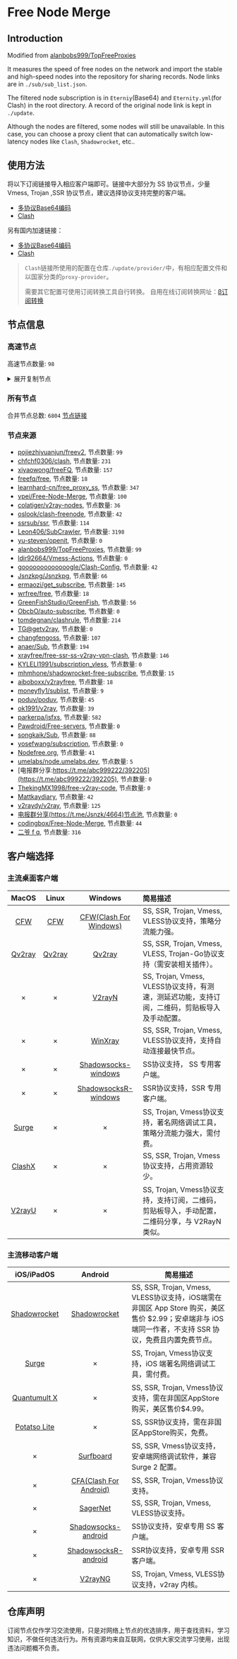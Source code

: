 # Free Node Merge

## Introduction
Modified from [alanbobs999/TopFreeProxies](https://github.com/alanbobs999/TopFreeProxies)

It measures the speed of free nodes on the network and import the stable and high-speed nodes into the repository for sharing records. Node links are in `./sub/sub_list.json`.

The filtered node subscription is in `Eterniy`(Base64) and `Eternity.yml`(for Clash) in the root directory. A record of the original node link is kept in `./update`.

Although the nodes are filtered, some nodes will still be unavailable. In this case, you can choose a proxy client that can automatically switch low-latency nodes like `Clash`, `Shadowrocket`, etc..

## 使用方法
将以下订阅链接导入相应客户端即可。链接中大部分为 SS 协议节点，少量 Vmess, Trojan ,SSR 协议节点，建议选择协议支持完整的客户端。

- [多协议Base64编码](https://raw.githubusercontent.com/arlenWKX/Free-Node-Merge/master/Eternity)
- [Clash](https://raw.githubusercontent.com/arlenWKX/Free-Node-Merge/main/Eternity.yml)

另有国内加速链接：

- [多协议Base64编码](https://cdn.jsdelivr.net/gh/arlenWKX/Free-Node-Merge@main/Eternity)
- [Clash](https://cdn.jsdelivr.net/gh/arlenWKX/Free-Node-Merge@main/Eternity.yml)

>`Clash`链接所使用的配置在仓库`./update/provider/`中，有相应配置文件和以国家分类的`proxy-provider`。
>
>需要其它配置可使用订阅转换工具自行转换。
>自用在线订阅转换网址：[β订阅转换](https://sc.vercel.app/)

## 节点信息
### 高速节点
高速节点数量: `98`
<details>
  <summary>展开复制节点</summary>

    vmess://eyJ2IjoiMiIsInBzIjoiUmVsYXlf576O5Zu9LV8zMTI5IiwiYWRkIjoiYmFpLXBpYW8td2FuZy16aGUtaXBsYzQuOTg4NDgueHl6IiwicG9ydCI6IjQ0Mjk2IiwidHlwZSI6Im5vbmUiLCJpZCI6IjNhY2JkMWU1LTg2MjMtNDVmMS1hMjc0LTUyMjc2M2E1MDFmZiIsImFpZCI6IjAiLCJuZXQiOiJ3cyIsInBhdGgiOiIvWW91VHViZS1iYWktcGlhby13YW5nLXpoZSIsImhvc3QiOiJiYWktcGlhby13YW5nLXpoZS1pcGxjNC45ODg0OC54eXoiLCJ0bHMiOiIifQ==
    vmess://eyJ2IjoiMiIsInBzIjoiX+e+juWbvV9Zb3VUdWJlOlZW56eR5oqAXzk3IiwiYWRkIjoiNDUuMzUuODQuMTYyIiwicG9ydCI6IjQ0MyIsInR5cGUiOiJub25lIiwiaWQiOiJhYmE1MGRkNC01NDg0LTNiMDUtYjE0YS00NjYxY2FmODYyZDUiLCJhaWQiOiI0IiwibmV0Ijoid3MiLCJwYXRoIjoiL3dzIiwiaG9zdCI6InVzYS1kYWxsYXMubHZ1ZnQuY29tIiwidGxzIjoidGxzIn0=
    vmess://eyJ2IjoiMiIsInBzIjoi576O5Zu9IDA3MSIsImFkZCI6ImJhaS1waWFvLXdhbmctemhlLWlwbGM0Ljk4ODQ4Lnh5eiIsInBvcnQiOiIyNDg5NCIsInR5cGUiOiJub25lIiwiaWQiOiI1ZmYwMzE3Yi1iOGU4LTQzY2EtYTAyNi1hZWUzMGM2M2ZiMDgiLCJhaWQiOiIwIiwibmV0Ijoid3MiLCJwYXRoIjoiL1lvdVR1YmUtYmFpLXBpYW8td2FuZy16aGUiLCJob3N0IjoiYmFpLXBpYW8td2FuZy16aGUtaXBsYzQuOTg4NDgueHl6IiwidGxzIjoiIn0=
    vmess://eyJ2IjoiMiIsInBzIjoi576O5Zu9IDAyIFBzeWNoeiIsImFkZCI6IjQ1LjM1Ljg0LjE2MiIsInBvcnQiOiI0NDMiLCJ0eXBlIjoibm9uZSIsImlkIjoiYWJhNTBkZDQtNTQ4NC0zYjA1LWIxNGEtNDY2MWNhZjg2MmQ1IiwiYWlkIjoiNCIsIm5ldCI6IndzIiwicGF0aCI6Ii93cyIsImhvc3QiOiJ1c2EtZGFsbGFzLmx2dWZ0LmNvbSIsInRscyI6InRscyJ9
    vmess://eyJ2IjoiMiIsInBzIjoi576O5Zu9IDA3NSIsImFkZCI6IjE2MS44LjE0OS43IiwicG9ydCI6IjM4ODIyIiwidHlwZSI6Im5vbmUiLCJpZCI6IjFkYWI1MDk0LWMyOWMtMTFlYy04M2QwLWUwZGI1NWZjY2FmOSIsImFpZCI6IjAiLCJuZXQiOiJ3cyIsInBhdGgiOiIvWlhmcThWbTcvIiwiaG9zdCI6IiIsInRscyI6IiJ9
    vmess://eyJ2IjoiMiIsInBzIjoi576O5Zu9MTAiLCJhZGQiOiIxNjEuOC4xNDkuNyIsInBvcnQiOiIzODgyMiIsInR5cGUiOiJub25lIiwiaWQiOiIxZGFiNTA5NC1jMjljLTExZWMtODNkMC1lMGRiNTVmY2NhZjkiLCJhaWQiOiIwIiwibmV0Ijoid3MiLCJwYXRoIjoiL1pYZnE4Vm03LyIsImhvc3QiOiIiLCJ0bHMiOiIifQ==
    vmess://eyJ2IjoiMiIsInBzIjoi576O5Zu9UmVsYXlfLV80MiIsImFkZCI6ImJhaS1waWFvLXdhbmctemhlLWlwbGM0Ljk4ODQ4Lnh5eiIsInBvcnQiOiI0NDMiLCJ0eXBlIjoibm9uZSIsImlkIjoiNGU1ZjdkYWEtMGRmNy00YmM1LWJkMDUtNTFmMjJiOWI4NDNkIiwiYWlkIjoiMCIsIm5ldCI6IndzIiwicGF0aCI6Ii9Zb3VUdWJlLWJhaS1waWFvLXdhbmctemhlX3Z3cyIsImhvc3QiOiJiYWktcGlhby13YW5nLXpoZS1pcGxjNC45ODg0OC54eXoiLCJ0bHMiOiJ0bHMifQ==
    trojan://e5d46365e25e31d94279c2bcf93390a2@usa-sr-105.mitoption.com:443?allowInsecure=1#%5B05-18%5D%7Coslook%7C%E7%BE%8E%E5%9B%BD%28US%29USA%2FScottsdale_12
    vmess://eyJ2IjoiMiIsInBzIjoiUmVsYXlf576O5Zu9LV8zMTE5IiwiYWRkIjoiYmFpLXBpYW8td2FuZy16aGUtaXBsYzQuOTg4NDgueHl6IiwicG9ydCI6IjQwMDE5IiwidHlwZSI6Im5vbmUiLCJpZCI6IjhmMDBlNTkxLTBhYmQtNGI5MC1jZGFkLWUyMWRkMGU3ZjAzNSIsImFpZCI6IjAiLCJuZXQiOiJ3cyIsInBhdGgiOiIvWW91VHViZS1iYWktcGlhby13YW5nLXpoZSIsImhvc3QiOiJiYWktcGlhby13YW5nLXpoZS1pcGxjNC45ODg0OC54eXoiLCJ0bHMiOiIifQ==
    trojan://ae71ffdc-3206-3b4d-3f4e-e3b63684a556@lsj03.wangxd.life:3052?allowInsecure=0#github.com%2Ffreefq%20-%20%E7%BE%8E%E5%9B%BD%E5%8A%A0%E5%88%A9%E7%A6%8F%E5%B0%BC%E4%BA%9A%E5%B7%9E%E6%B4%9B%E6%9D%89%E7%9F%B6MULTACOM%E6%95%B0%E6%8D%AE%E4%B8%AD%E5%BF%83%205
    trojan://e5d46365e25e31d94279c2bcf93390a2@usa-sr-105.mitoption.com:443?allowInsecure=0#mattkaydiary.com%7C%E7%BE%8E%E5%9B%BD%28US%29USA%2FScottsdale
    vmess://eyJ2IjoiMiIsInBzIjoi576O5Zu9IDA2OCIsImFkZCI6ImJhaS1waWFvLXdhbmctemhlLWlwbGM0Ljk4ODQ4Lnh5eiIsInBvcnQiOiI0NTE0OCIsInR5cGUiOiJub25lIiwiaWQiOiI4YjY3YmU2Mi05NjcxLTQzNTQtZmQxNS1iZjY5NThjYTlkNGIiLCJhaWQiOiIwIiwibmV0Ijoid3MiLCJwYXRoIjoiL3lvdXR1YmUtYmFpLXBpYW8td2FuZy16aGUiLCJob3N0IjoiYmFpLXBpYW8td2FuZy16aGUtaXBsYzQuOTg4NDgueHl6IiwidGxzIjoiIn0=
    vmess://eyJ2IjoiMiIsInBzIjoi576O5Zu9IDA2MyIsImFkZCI6ImJhaS1waWFvLXdhbmctemhlLWlwbGM0Ljk4ODQ4Lnh5eiIsInBvcnQiOiI0MDAxOSIsInR5cGUiOiJub25lIiwiaWQiOiI4ZjAwZTU5MS0wYWJkLTRiOTAtY2RhZC1lMjFkZDBlN2YwMzUiLCJhaWQiOiIwIiwibmV0Ijoid3MiLCJwYXRoIjoiL1lvdVR1YmUtYmFpLXBpYW8td2FuZy16aGUiLCJob3N0IjoiYmFpLXBpYW8td2FuZy16aGUtaXBsYzQuOTg4NDgueHl6IiwidGxzIjoiIn0=
    trojan://e5d46365e25e31d94279c2bcf93390a2@usa-sr-105.mitoption.com:443?allowInsecure=1#mattkaydiary.com%7C%E7%BE%8E%E5%9B%BD%28US%29USA%2FScottsdale_12
    vmess://eyJ2IjoiMiIsInBzIjoi576O5Zu9IDAzIFNoYXJrdGVjaCIsImFkZCI6IjIwOC45OC40OC4yIiwicG9ydCI6IjQ0MyIsInR5cGUiOiJub25lIiwiaWQiOiJhYmE1MGRkNC01NDg0LTNiMDUtYjE0YS00NjYxY2FmODYyZDUiLCJhaWQiOiI0IiwibmV0Ijoid3MiLCJwYXRoIjoiL3dzIiwiaG9zdCI6Imllc2VpMWVpLmNvbSIsInRscyI6InRscyJ9
    vmess://eyJ2IjoiMiIsInBzIjoi576O5Zu9IDA2OSIsImFkZCI6ImJhaS1waWFvLXdhbmctemhlLWlwbGM0Ljk4ODQ4Lnh5eiIsInBvcnQiOiI0MDAxOSIsInR5cGUiOiJub25lIiwiaWQiOiI4ZjAwZTU5MS0wYWJkLTRiOTAtY2RhZC1lMjFkZDBlN2YwMzUiLCJhaWQiOiIwIiwibmV0Ijoid3MiLCJwYXRoIjoiL1lvdVR1YmUtYmFpLXBpYW8td2FuZy16aGUiLCJob3N0IjoiYmFpLXBpYW8td2FuZy16aGUtaXBsYzQuOTg4NDgueHl6IiwidGxzIjoiIn0=
    vmess://eyJ2IjoiMiIsInBzIjoi576O5Zu9IDAxNSIsImFkZCI6InVzYS13YXNoaW5ndG9uLmx2dWZ0LmNvbSIsInBvcnQiOiI0NDMiLCJ0eXBlIjoibm9uZSIsImlkIjoiYWJhNTBkZDQtNTQ4NC0zYjA1LWIxNGEtNDY2MWNhZjg2MmQ1IiwiYWlkIjoiNCIsIm5ldCI6IndzIiwicGF0aCI6Ii93cyIsImhvc3QiOiJ1c2Etd2FzaGluZ3Rvbi5sdnVmdC5jb20iLCJ0bHMiOiJ0bHMifQ==
    vmess://eyJ2IjoiMiIsInBzIjoi576O5Zu9XzMxMzUiLCJhZGQiOiI0NS4zMi45NC4yNDkiLCJwb3J0IjoiMjk1ODkiLCJ0eXBlIjoibm9uZSIsImlkIjoiNjNkYjA0NWMtZDkyMS00NjgzLWEwNjMtZDNjYjNhMTZhMWIwIiwiYWlkIjoiMCIsIm5ldCI6IndzIiwicGF0aCI6Ii9hM2RIeE5pUy8iLCJob3N0IjoiIiwidGxzIjoiIn0=
    trojan://e5d46365e25e31d94279c2bcf93390a2@usa-sr-105.mitoption.com:443?allowInsecure=0#%E8%BF%99%E4%BA%9B%E8%8A%82%E7%82%B9%E5%8F%AA%E8%83%BD%E5%A4%87%E7%94%A8%E6%88%96%E8%80%85%E9%98%B2%E6%AD%A2%E5%A4%B1%E8%81%94%EF%BC%8C%E8%99%BD%E7%84%B6%E8%B4%A8%E9%87%8F%E5%B9%B6%E4%B8%8D%E6%98%AF%E5%BE%88%E5%A5%BD%EF%BC%8C%E4%B9%9F%E8%AF%B7%E4%BD%8E%E8%B0%83%E4%BD%BF%E7%94%A8%3A%29
    trojan://e5d46365e25e31d94279c2bcf93390a2@usa-sr-105.mitoption.com:443?allowInsecure=1#mattkaydiary.com%7C%E7%BE%8E%E5%9B%BD%28US%29USA%2FScottsdale_12
    ss://YWVzLTI1Ni1jZmI6Yndoc2tyc2tyMDM@104.243.25.95:253#%28Youtube%E6%8A%80%E6%9C%AF%E5%88%86%E4%BA%AB%E5%AE%A4%29%F0%9F%87%BA%F0%9F%87%B8%E7%BE%8E%E5%9B%BD
    vmess://eyJ2IjoiMiIsInBzIjoi576O5Zu9KG5vZGVmcmVlLm9yZyDlhY3otLnoioLngrnmr4/ml6Xmm7TmlrApXzQiLCJhZGQiOiJiYWktcGlhby13YW5nLXpoZS45ODg0OC54eXoiLCJwb3J0IjoiNDQzIiwidHlwZSI6Im5vbmUiLCJpZCI6ImY0YTZhMzk3LTAwMDctNGU0NS04MDBjLTE2ZDhhN2E1ODdlZCIsImFpZCI6IjAiLCJuZXQiOiJ3cyIsInBhdGgiOiIvWW91VHViZS1iYWktcGlhby13YW5nLXpoZV92d3MiLCJob3N0IjoiYmFpLXBpYW8td2FuZy16aGUuOTg4NDgueHl6IiwidGxzIjoidGxzIn0=
    trojan://f4a6a397-0007-4e45-800c-16d8a7a587ed@bai-piao-wang-zhe.98848.xyz:443?allowInsecure=1&sni=bai-piao-wang-zhe.98848.xyz#%E7%BE%8E%E5%9B%BD%28%E7%BB%BF%E5%A4%B4%E5%A4%96%E7%BD%91%E9%9B%86%E5%9B%A2%29%28Public%29
    trojan://f39bd244-f5fe-415c-8b98-a1e5250bf178@fhcarm2.gaox.ml:443?allowInsecure=1#%E7%BE%8E%E5%9B%BD%28%E6%AC%A2%E8%BF%8E%E8%AE%A2%E9%98%85Youtube%E7%A0%B4%E8%A7%A3%E8%B5%84%E6%BA%90%E5%90%9B%29
    vmess://eyJ2IjoiMiIsInBzIjoi576O5Zu9IDA3NyIsImFkZCI6IjE1NC4xNy4xLjE2NyIsInBvcnQiOiIyMTM1MCIsInR5cGUiOiJub25lIiwiaWQiOiI0MjFhMDQ1NC03ZTI5LTRiZjMtZmViOC04NzExOTRiZmM3MzYiLCJhaWQiOiIwIiwibmV0Ijoid3MiLCJwYXRoIjoiLyIsImhvc3QiOiIiLCJ0bHMiOiIifQ==
    vmess://eyJ2IjoiMiIsInBzIjoi576O5Zu9IDExMiIsImFkZCI6IjE5Mi45Ni4yMDQuMjUwIiwicG9ydCI6IjQ0MyIsInR5cGUiOiJub25lIiwiaWQiOiJhYmE1MGRkNC01NDg0LTNiMDUtYjE0YS00NjYxY2FmODYyZDUiLCJhaWQiOiI0IiwibmV0Ijoid3MiLCJwYXRoIjoiL3dzIiwiaG9zdCI6InVzYS13YXNoaW5ndG9uLmx2dWZ0LmNvbSIsInRscyI6InRscyJ9
    vmess://eyJ2IjoiMiIsInBzIjoi576O5Zu9KG5vZGVmcmVlLm9yZyDlhY3otLnoioLngrnmr4/ml6Xmm7TmlrApXzQiLCJhZGQiOiJiYWktcGlhby13YW5nLXpoZS45ODg0OC54eXoiLCJwb3J0IjoiNDQzIiwidHlwZSI6Im5vbmUiLCJpZCI6ImY0YTZhMzk3LTAwMDctNGU0NS04MDBjLTE2ZDhhN2E1ODdlZCIsImFpZCI6IjAiLCJuZXQiOiJ3cyIsInBhdGgiOiIvWW91VHViZS1iYWktcGlhby13YW5nLXpoZV92d3MiLCJob3N0IjoiYmFpLXBpYW8td2FuZy16aGUuOTg4NDgueHl6IiwidGxzIjoidGxzIn0=
    vmess://eyJ2IjoiMiIsInBzIjoiVVNfMTgyIiwiYWRkIjoiMTU0LjE3LjEuMTY3IiwicG9ydCI6IjIxMzUwIiwidHlwZSI6Im5vbmUiLCJpZCI6IjQyMWEwNDU0LTdlMjktNGJmMy1mZWI4LTg3MTE5NGJmYzczNiIsImFpZCI6IjAiLCJuZXQiOiJ3cyIsInBhdGgiOiIvIiwiaG9zdCI6IiIsInRscyI6IiJ9
    vmess://eyJ2IjoiMiIsInBzIjoi576O5Zu9IDAxMyIsImFkZCI6IjQ1LjM1Ljg0LjE2MiIsInBvcnQiOiI0NDMiLCJ0eXBlIjoibm9uZSIsImlkIjoiYWJhNTBkZDQtNTQ4NC0zYjA1LWIxNGEtNDY2MWNhZjg2MmQ1IiwiYWlkIjoiNCIsIm5ldCI6IndzIiwicGF0aCI6Ii93cyIsImhvc3QiOiJ1c2EtZGFsbGFzLmx2dWZ0LmNvbSIsInRscyI6InRscyJ9
    trojan://118fc04e-fb8c-4154-9092-352cf1958fcd@free.spcloud.us:21011?allowInsecure=0#US_1229%20%7C30.92Mb
    vmess://eyJ2IjoiMiIsInBzIjoi576O5Zu9UmVsYXlfLV80MCIsImFkZCI6ImJhaS1waWFvLXdhbmctemhlLjk4ODQ4Lnh5eiIsInBvcnQiOiI0NDMiLCJ0eXBlIjoibm9uZSIsImlkIjoiZjRhNmEzOTctMDAwNy00ZTQ1LTgwMGMtMTZkOGE3YTU4N2VkIiwiYWlkIjoiMCIsIm5ldCI6IndzIiwicGF0aCI6Ii9Zb3VUdWJlLWJhaS1waWFvLXdhbmctemhlX3Z3cyIsImhvc3QiOiJiYWktcGlhby13YW5nLXpoZS45ODg0OC54eXoiLCJ0bHMiOiJ0bHMifQ==
    trojan://118fc04e-fb8c-4154-9092-352cf1958fcd@free.spcloud.us:21011?allowInsecure=0#%E8%BF%99%E4%BA%9B%E8%8A%82%E7%82%B9%E5%8F%AA%E8%83%BD%E5%A4%87%E7%94%A8%E6%88%96%E8%80%85%E9%98%B2%E6%AD%A2%E5%A4%B1%E8%81%94%EF%BC%8C%E8%99%BD%E7%84%B6%E8%B4%A8%E9%87%8F%E5%B9%B6%E4%B8%8D%E6%98%AF%E5%BE%88%E5%A5%BD%EF%BC%8C%E4%B9%9F%E8%AF%B7%E4%BD%8E%E8%B0%83%E4%BD%BF%E7%94%A8%3A%29
    vmess://eyJ2IjoiMiIsInBzIjoiUmVsYXlf8J+HuvCfh7hVUy3wn4e68J+HuFVTXzI4IiwiYWRkIjoiYmFpLXBpYW8td2FuZy16aGUuOTg4NDgueHl6IiwicG9ydCI6IjQ0MyIsInR5cGUiOiJub25lIiwiaWQiOiJmNGE2YTM5Ny0wMDA3LTRlNDUtODAwYy0xNmQ4YTdhNTg3ZWQiLCJhaWQiOiIwIiwibmV0Ijoid3MiLCJwYXRoIjoiL1lvdVR1YmUtYmFpLXBpYW8td2FuZy16aGVfdndzIiwiaG9zdCI6ImJhaS1waWFvLXdhbmctemhlLjk4ODQ4Lnh5eiIsInRscyI6InRscyJ9
    trojan://f4a6a397-0007-4e45-800c-16d8a7a587ed@bai-piao-wang-zhe.98848.xyz:443?allowInsecure=0#Relay_%F0%9F%87%BA%F0%9F%87%B8US-%F0%9F%87%BA%F0%9F%87%B8US_33
    vmess://eyJ2IjoiMiIsInBzIjoiX1VTX+e+juWbvV8yMCIsImFkZCI6ImRvdWJhbi5iYWJhemh1amkuY29tIiwicG9ydCI6IjQ0MyIsInR5cGUiOiJub25lIiwiaWQiOiIyNzg0ODczOS03ZTYyLTQxMzgtOWZkMy0wOThhNjM5NjRiNmIiLCJhaWQiOiIwIiwibmV0Ijoid3MiLCJwYXRoIjoiL21vdmllcyIsImhvc3QiOiJkb3ViYW4uYmFiYXpodWppLmNvbSIsInRscyI6InRscyJ9
    vmess://eyJ2IjoiMiIsInBzIjoi576O5Zu9fFRH6aKR6YGTOkBwb2R1dmpkIiwiYWRkIjoiMTU0LjE3LjEuMTY3IiwicG9ydCI6IjIxMzUwIiwidHlwZSI6Im5vbmUiLCJpZCI6IjQyMWEwNDU0LTdlMjktNGJmMy1mZWI4LTg3MTE5NGJmYzczNiIsImFpZCI6IjAiLCJuZXQiOiJ3cyIsInBhdGgiOiIvIiwiaG9zdCI6IiIsInRscyI6IiJ9
    vmess://eyJ2IjoiMiIsInBzIjoiZG3nvo7lm70iLCJhZGQiOiIxNTQuMTcuMS4xNjciLCJwb3J0IjoiMjEzNTAiLCJ0eXBlIjoibm9uZSIsImlkIjoiNDIxYTA0NTQtN2UyOS00YmYzLWZlYjgtODcxMTk0YmZjNzM2IiwiYWlkIjoiMCIsIm5ldCI6IndzIiwicGF0aCI6Ii8iLCJob3N0IjoiIiwidGxzIjoiIn0=
    trojan://e5d46365e25e31d94279c2bcf93390a2@usa-sr-106.mitoption.com:443?allowInsecure=0#Relay_%F0%9F%87%BA%F0%9F%87%B8US-%F0%9F%87%BA%F0%9F%87%B8US_46
    trojan://118fc04e-fb8c-4154-9092-352cf1958fcd@free.spcloud.us:21011?allowInsecure=1#US_183%20%7C%205.41Mb
    vmess://eyJ2IjoiMiIsInBzIjoi576O5Zu9IDA5MyIsImFkZCI6ImJhaS1waWFvLXdhbmctemhlLWlwbGM0Ljk4ODQ4Lnh5eiIsInBvcnQiOiI0NDI5NiIsInR5cGUiOiJub25lIiwiaWQiOiIzYWNiZDFlNS04NjIzLTQ1ZjEtYTI3NC01MjI3NjNhNTAxZmYiLCJhaWQiOiIwIiwibmV0Ijoid3MiLCJwYXRoIjoiL1lvdVR1YmUtYmFpLXBpYW8td2FuZy16aGUiLCJob3N0IjoiYmFpLXBpYW8td2FuZy16aGUtaXBsYzQuOTg4NDgueHl6IiwidGxzIjoiIn0=
    vmess://eyJ2IjoiMiIsInBzIjoiUmVsYXlf576O5Zu9LV8zMTE2IiwiYWRkIjoiYmFpLXBpYW8td2FuZy16aGUtaXBsYzQuOTg4NDgueHl6IiwicG9ydCI6IjI0ODk0IiwidHlwZSI6Im5vbmUiLCJpZCI6IjVmZjAzMTdiLWI4ZTgtNDNjYS1hMDI2LWFlZTMwYzYzZmIwOCIsImFpZCI6IjAiLCJuZXQiOiJ3cyIsInBhdGgiOiIvWW91VHViZS1iYWktcGlhby13YW5nLXpoZSIsImhvc3QiOiJiYWktcGlhby13YW5nLXpoZS1pcGxjNC45ODg0OC54eXoiLCJ0bHMiOiIifQ==
    trojan://e5d46365e25e31d94279c2bcf93390a2@usa-sr-105.mitoption.com:443?allowInsecure=1#%5B05-18%5D%7Coslook%7C%E7%BE%8E%E5%9B%BD%28US%29USA%2FScottsdale_12
    trojan://118fc04e-fb8c-4154-9092-352cf1958fcd@free.spcloud.us:21011?allowInsecure=0#%E8%BF%99%E4%BA%9B%E8%8A%82%E7%82%B9%E5%8F%AA%E8%83%BD%E5%A4%87%E7%94%A8%E6%88%96%E8%80%85%E9%98%B2%E6%AD%A2%E5%A4%B1%E8%81%94%EF%BC%8C%E8%99%BD%E7%84%B6%E8%B4%A8%E9%87%8F%E5%B9%B6%E4%B8%8D%E6%98%AF%E5%BE%88%E5%A5%BD%EF%BC%8C%E4%B9%9F%E8%AF%B7%E4%BD%8E%E8%B0%83%E4%BD%BF%E7%94%A8%3A%29
    ss://YWVzLTI1Ni1jZmI6VlA4WlB4UXBKdFpSQ2pmWg@62.216.91.229:9080#RO_https%3A%2F%2F1808.ga%20%20%20Node_254
    vmess://eyJ2IjoiMiIsInBzIjoi576O5Zu9IDA2IFNlcnZlck1hbmlhIiwiYWRkIjoidXNhLWJ1ZmZhbG8ubHZ1ZnQuY29tIiwicG9ydCI6IjQ0MyIsInR5cGUiOiJub25lIiwiaWQiOiJhYmE1MGRkNC01NDg0LTNiMDUtYjE0YS00NjYxY2FmODYyZDUiLCJhaWQiOiI0IiwibmV0Ijoid3MiLCJwYXRoIjoiL3dzIiwiaG9zdCI6InVzYS1idWZmYWxvLmx2dWZ0LmNvbSIsInRscyI6InRscyJ9
    vmess://eyJ2IjoiMiIsInBzIjoi576O5Zu9IDAyMyIsImFkZCI6IjE1NC4xNy4xLjE2NyIsInBvcnQiOiIyMTM1MCIsInR5cGUiOiJub25lIiwiaWQiOiI0MjFhMDQ1NC03ZTI5LTRiZjMtZmViOC04NzExOTRiZmM3MzYiLCJhaWQiOiIwIiwibmV0Ijoid3MiLCJwYXRoIjoiLyIsImhvc3QiOiIiLCJ0bHMiOiIifQ==
    vmess://eyJ2IjoiMiIsInBzIjoiVVNfMTgyIHwxNS4yN01iIiwiYWRkIjoiMTU0LjE3LjEuMTY3IiwicG9ydCI6IjIxMzUwIiwidHlwZSI6Im5vbmUiLCJpZCI6IjQyMWEwNDU0LTdlMjktNGJmMy1mZWI4LTg3MTE5NGJmYzczNiIsImFpZCI6IjAiLCJuZXQiOiJ3cyIsInBhdGgiOiIvIiwiaG9zdCI6IiIsInRscyI6IiJ9
    vmess://eyJ2IjoiMiIsInBzIjoi576O5Zu9IDA1IFNlcnZlck1hbmlhIiwiYWRkIjoiMTkyLjE4Ni4xMjkuNjYiLCJwb3J0IjoiNDQzIiwidHlwZSI6Im5vbmUiLCJpZCI6ImFiYTUwZGQ0LTU0ODQtM2IwNS1iMTRhLTQ2NjFjYWY4NjJkNSIsImFpZCI6IjQiLCJuZXQiOiJ3cyIsInBhdGgiOiIvd3MiLCJob3N0IjoidXNhLWJ1ZmZhbG8ubHZ1ZnQuY29tIiwidGxzIjoidGxzIn0=
    vmess://eyJ2IjoiMiIsInBzIjoi576O5Zu9KG5vZGVmcmVlLm9yZyDlhY3otLnoioLngrnmr4/ml6Xmm7TmlrApXzQiLCJhZGQiOiJiYWktcGlhby13YW5nLXpoZS45ODg0OC54eXoiLCJwb3J0IjoiNDQzIiwidHlwZSI6Im5vbmUiLCJpZCI6ImY0YTZhMzk3LTAwMDctNGU0NS04MDBjLTE2ZDhhN2E1ODdlZCIsImFpZCI6IjAiLCJuZXQiOiJ3cyIsInBhdGgiOiIvWW91VHViZS1iYWktcGlhby13YW5nLXpoZV92d3MiLCJob3N0IjoiYmFpLXBpYW8td2FuZy16aGUuOTg4NDgueHl6IiwidGxzIjoidGxzIn0=
    trojan://e5d46365e25e31d94279c2bcf93390a2@usa-sr-105.mitoption.com:443?allowInsecure=1#mattkaydiary.com%7C%E7%BE%8E%E5%9B%BD%28US%29USA%2FScottsdale_12
    vmess://eyJ2IjoiMiIsInBzIjoiZ2l0aHViLmNvbS92MnJheWZyZWUgLSDkv4TnvZfmlq8gIDExIiwiYWRkIjoiMTYxLjguMTQ5LjciLCJwb3J0IjoiMzg4MjIiLCJ0eXBlIjoibm9uZSIsImlkIjoiMWRhYjUwOTQtYzI5Yy0xMWVjLTgzZDAtZTBkYjU1ZmNjYWY5IiwiYWlkIjoiMCIsIm5ldCI6IndzIiwicGF0aCI6Ii9aWGZxOFZtNy8iLCJob3N0IjoiIiwidGxzIjoiIn0=
    vmess://eyJ2IjoiMiIsInBzIjoiVVMt6auY6YCf6IqC54K55o6o6I2Q77yadjEubWsvdmlwIiwiYWRkIjoiYmFpLXBpYW8td2FuZy16aGUuOTg4NDgueHl6IiwicG9ydCI6IjQ0MyIsInR5cGUiOiJub25lIiwiaWQiOiJmNGE2YTM5Ny0wMDA3LTRlNDUtODAwYy0xNmQ4YTdhNTg3ZWQiLCJhaWQiOiIwIiwibmV0Ijoid3MiLCJwYXRoIjoiL1lvdVR1YmUtYmFpLXBpYW8td2FuZy16aGVfdndzIiwiaG9zdCI6ImJhaS1waWFvLXdhbmctemhlLjk4ODQ4Lnh5eiIsInRscyI6InRscyJ9
    vmess://eyJ2IjoiMiIsInBzIjoiVVMt6auY6YCf6IqC54K55o6o6I2Q77yadjEubWsvdmlwIiwiYWRkIjoiYmFpLXBpYW8td2FuZy16aGUuOTg4NDgueHl6IiwicG9ydCI6IjQ0MyIsInR5cGUiOiJub25lIiwiaWQiOiJmNGE2YTM5Ny0wMDA3LTRlNDUtODAwYy0xNmQ4YTdhNTg3ZWQiLCJhaWQiOiIwIiwibmV0Ijoid3MiLCJwYXRoIjoiL1lvdVR1YmUtYmFpLXBpYW8td2FuZy16aGVfdndzIiwiaG9zdCI6ImJhaS1waWFvLXdhbmctemhlLjk4ODQ4Lnh5eiIsInRscyI6InRscyJ9
    vmess://eyJ2IjoiMiIsInBzIjoi576O5Zu9IDExMiIsImFkZCI6IjE5Mi45Ni4yMDQuMjUwIiwicG9ydCI6IjQ0MyIsInR5cGUiOiJub25lIiwiaWQiOiJhYmE1MGRkNC01NDg0LTNiMDUtYjE0YS00NjYxY2FmODYyZDUiLCJhaWQiOiI0IiwibmV0Ijoid3MiLCJwYXRoIjoiL3dzIiwiaG9zdCI6InVzYS13YXNoaW5ndG9uLmx2dWZ0LmNvbSIsInRscyI6InRscyJ9
    vmess://eyJ2IjoiMiIsInBzIjoiWzA1LTE4XXxvc2xvb2t8576O5Zu9KFVTKVVTQS9Mb3NBbmdlbGVzXzYiLCJhZGQiOiJ1czEubG9sdnBzLnh5eiIsInBvcnQiOiI2MDA2MCIsInR5cGUiOiJub25lIiwiaWQiOiI5NTg4NmM3Ni05MjA3LTQ4YmQtOWU2NC1kMTQyMmU3NWFkODkiLCJhaWQiOiIwIiwibmV0Ijoid3MiLCJwYXRoIjoiL0FZOTIwVU1SIiwiaG9zdCI6InVzMS5sb2x2cHMueHl6IiwidGxzIjoidGxzIn0=
    vmess://eyJ2IjoiMiIsInBzIjoibWF0dGtheWRpYXJ5LmNvbXznvo7lm70oVVMpVVNBL0xvc0FuZ2VsZXNfNiIsImFkZCI6InVzMS5sb2x2cHMueHl6IiwicG9ydCI6IjYwMDYwIiwidHlwZSI6Im5vbmUiLCJpZCI6Ijk1ODg2Yzc2LTkyMDctNDhiZC05ZTY0LWQxNDIyZTc1YWQ4OSIsImFpZCI6IjAiLCJuZXQiOiJ3cyIsInBhdGgiOiIvQVk5MjBVTVIiLCJob3N0IjoidXMxLmxvbHZwcy54eXoiLCJ0bHMiOiJ0bHMifQ==
    vmess://eyJ2IjoiMiIsInBzIjoi576O5Zu9IiwiYWRkIjoidXNhLWRhbGxhcy5sdnVmdC5jb20iLCJwb3J0IjoiNDQzIiwidHlwZSI6Im5vbmUiLCJpZCI6ImFiYTUwZGQ0LTU0ODQtM2IwNS1iMTRhLTQ2NjFjYWY4NjJkNSIsImFpZCI6IjQiLCJuZXQiOiJ3cyIsInBhdGgiOiIvd3MiLCJob3N0IjoidXNhLWRhbGxhcy5sdnVmdC5jb20iLCJ0bHMiOiJ0bHMifQ==
    trojan://e5d46365e25e31d94279c2bcf93390a2@usa-sr-105.mitoption.com:443?allowInsecure=0#%E8%BF%99%E4%BA%9B%E8%8A%82%E7%82%B9%E5%8F%AA%E8%83%BD%E5%A4%87%E7%94%A8%E6%88%96%E8%80%85%E9%98%B2%E6%AD%A2%E5%A4%B1%E8%81%94%EF%BC%8C%E8%99%BD%E7%84%B6%E8%B4%A8%E9%87%8F%E5%B9%B6%E4%B8%8D%E6%98%AF%E5%BE%88%E5%A5%BD%EF%BC%8C%E4%B9%9F%E8%AF%B7%E4%BD%8E%E8%B0%83%E4%BD%BF%E7%94%A8%3A%29
    vmess://eyJ2IjoiMiIsInBzIjoiUmVsYXlf576O5Zu9LV8zMTE3IiwiYWRkIjoiYmFpLXBpYW8td2FuZy16aGUtaXBsYzQuOTg4NDgueHl6IiwicG9ydCI6IjQ1MTQ4IiwidHlwZSI6Im5vbmUiLCJpZCI6IjhiNjdiZTYyLTk2NzEtNDM1NC1mZDE1LWJmNjk1OGNhOWQ0YiIsImFpZCI6IjAiLCJuZXQiOiJ3cyIsInBhdGgiOiIveW91dHViZS1iYWktcGlhby13YW5nLXpoZSIsImhvc3QiOiJiYWktcGlhby13YW5nLXpoZS1pcGxjNC45ODg0OC54eXoiLCJ0bHMiOiIifQ==
    trojan://e5d46365e25e31d94279c2bcf93390a2@usa-sr-105.mitoption.com:443?allowInsecure=0#%E8%BF%99%E4%BA%9B%E8%8A%82%E7%82%B9%E5%8F%AA%E8%83%BD%E5%A4%87%E7%94%A8%E6%88%96%E8%80%85%E9%98%B2%E6%AD%A2%E5%A4%B1%E8%81%94%EF%BC%8C%E8%99%BD%E7%84%B6%E8%B4%A8%E9%87%8F%E5%B9%B6%E4%B8%8D%E6%98%AF%E5%BE%88%E5%A5%BD%EF%BC%8C%E4%B9%9F%E8%AF%B7%E4%BD%8E%E8%B0%83%E4%BD%BF%E7%94%A8%3A%29
    trojan://e23f408a-012e-4030-8b31-02022031cb50@fhcamd1.gaox.ml:443?allowInsecure=0#Relay_%F0%9F%87%BA%F0%9F%87%B8US-%F0%9F%87%BA%F0%9F%87%B8US_34
    vmess://eyJ2IjoiMiIsInBzIjoi6L+Z5Lqb6IqC54K55Y+q6IO95aSH55So5oiW6ICF6Ziy5q2i5aSx6IGU77yM6Jm954S26LSo6YeP5bm25LiN5piv5b6I5aW977yM5Lmf6K+35L2O6LCD5L2/55SoOikiLCJhZGQiOiJ1czEubG9sdnBzLnh5eiIsInBvcnQiOiI2MDA2MCIsInR5cGUiOiJub25lIiwiaWQiOiI5NTg4NmM3Ni05MjA3LTQ4YmQtOWU2NC1kMTQyMmU3NWFkODkiLCJhaWQiOiIwIiwibmV0Ijoid3MiLCJwYXRoIjoiL0FZOTIwVU1SIiwiaG9zdCI6InVzMS5sb2x2cHMueHl6IiwidGxzIjoidGxzIn0=
    vmess://eyJ2IjoiMiIsInBzIjoibWF0dGtheWRpYXJ5LmNvbXznvo7lm70oVVMpVVNBL0xvcyBBbmdlbGVzIiwiYWRkIjoidXMxLmxvbHZwcy54eXoiLCJwb3J0IjoiNjAwNjAiLCJ0eXBlIjoibm9uZSIsImlkIjoiOTU4ODZjNzYtOTIwNy00OGJkLTllNjQtZDE0MjJlNzVhZDg5IiwiYWlkIjoiMCIsIm5ldCI6IndzIiwicGF0aCI6Ii9BWTkyMFVNUiIsImhvc3QiOiJ1czEubG9sdnBzLnh5eiIsInRscyI6InRscyJ9
    trojan://118fc04e-fb8c-4154-9092-352cf1958fcd@free.spcloud.us:21011?allowInsecure=0#github.com%2Fv2rayfree%20-%20%E7%BE%8E%E5%9B%BD%20%2017
    vmess://eyJ2IjoiMiIsInBzIjoiZ2l0aHViLmNvbS9mcmVlZnEgLSDnvo7lm71DbG91ZEZsYXJl6IqC54K5IDE3IiwiYWRkIjoiYXBwLnNzZnJlZS5ydSIsInBvcnQiOiI0NDMiLCJ0eXBlIjoibm9uZSIsImlkIjoiZmU2MDlkOGEtZDY1ZS0xMWVjLWFmNGUtMDAwMDE3MDIyMDA4IiwiYWlkIjoiNjQiLCJuZXQiOiJ3cyIsInBhdGgiOiIvZ2V0d2VhdGhlciIsImhvc3QiOiJhcHAuc3NmcmVlLnJ1IiwidGxzIjoidGxzIn0=
    vmess://eyJ2IjoiMiIsInBzIjoiZGVmYXVsdF9uYW1lXzEiLCJhZGQiOiJ1czEubG9sdnBzLnh5eiIsInBvcnQiOiI2MDA2MCIsInR5cGUiOiJub25lIiwiaWQiOiI5NTg4NmM3Ni05MjA3LTQ4YmQtOWU2NC1kMTQyMmU3NWFkODkiLCJhaWQiOiIwIiwibmV0Ijoid3MiLCJwYXRoIjoiL0FZOTIwVU1SIiwiaG9zdCI6InVzMS5sb2x2cHMueHl6IiwidGxzIjoidGxzIn0=
    ss://Y2hhY2hhMjAtaWV0Zi1wb2x5MTMwNTpDZm9SMXlSSnByb3A@104.224.141.225:700#%E7%BE%8E%E5%9B%BD%20059
    ss://Y2hhY2hhMjAtaWV0Zi1wb2x5MTMwNTpDZm9SMXlSSnByb3A@104.224.141.225:700#%E7%BE%8E%E5%9B%BD%20045
    vmess://eyJ2IjoiMiIsInBzIjoibWF0dGtheWRpYXJ5LmNvbXznvo7lm70oVVMpVVNBL1Nhbkpvc2VfMTMiLCJhZGQiOiIxNTUuMjQ4LjIwMi4yMDMiLCJwb3J0IjoiMTQ1NjQiLCJ0eXBlIjoibm9uZSIsImlkIjoiNGEwZGEzNzktYTdjYy00Mzg5LTg4ZDctNDU1MTRiODk2ODgzIiwiYWlkIjoiMCIsIm5ldCI6InRjcCIsInBhdGgiOiIvIiwiaG9zdCI6IiIsInRscyI6IiJ9
    trojan://e5d46365e25e31d94279c2bcf93390a2@usa-sr-105.mitoption.com:443?allowInsecure=1#mattkaydiary.com%7C%E7%BE%8E%E5%9B%BD%28US%29USA%2FScottsdale_12
    trojan://118fc04e-fb8c-4154-9092-352cf1958fcd@free.spcloud.us:21011?allowInsecure=0#US_1229%20%7C30.92Mb
    vmess://eyJ2IjoiMiIsInBzIjoiZG3nvo7lm70iLCJhZGQiOiIxNTQuMTcuMS4xNjciLCJwb3J0IjoiMjEzNTAiLCJ0eXBlIjoibm9uZSIsImlkIjoiNDIxYTA0NTQtN2UyOS00YmYzLWZlYjgtODcxMTk0YmZjNzM2IiwiYWlkIjoiMCIsIm5ldCI6IndzIiwicGF0aCI6Ii8iLCJob3N0IjoiIiwidGxzIjoiIn0=
    vmess://eyJ2IjoiMiIsInBzIjoi576O5Zu9IDAxNSIsImFkZCI6InVzYS13YXNoaW5ndG9uLmx2dWZ0LmNvbSIsInBvcnQiOiI0NDMiLCJ0eXBlIjoibm9uZSIsImlkIjoiYWJhNTBkZDQtNTQ4NC0zYjA1LWIxNGEtNDY2MWNhZjg2MmQ1IiwiYWlkIjoiNCIsIm5ldCI6IndzIiwicGF0aCI6Ii93cyIsImhvc3QiOiJ1c2Etd2FzaGluZ3Rvbi5sdnVmdC5jb20iLCJ0bHMiOiJ0bHMifQ==
    vmess://eyJ2IjoiMiIsInBzIjoi576O5Zu9IDAxMiIsImFkZCI6InVzYS1kYWxsYXMubHZ1ZnQuY29tIiwicG9ydCI6IjQ0MyIsInR5cGUiOiJub25lIiwiaWQiOiJhYmE1MGRkNC01NDg0LTNiMDUtYjE0YS00NjYxY2FmODYyZDUiLCJhaWQiOiI0IiwibmV0Ijoid3MiLCJwYXRoIjoiL3dzIiwiaG9zdCI6InVzYS1kYWxsYXMubHZ1ZnQuY29tIiwidGxzIjoidGxzIn0=
    trojan://118fc04e-fb8c-4154-9092-352cf1958fcd@free.spcloud.us:21011?allowInsecure=0#%E8%BF%99%E4%BA%9B%E8%8A%82%E7%82%B9%E5%8F%AA%E8%83%BD%E5%A4%87%E7%94%A8%E6%88%96%E8%80%85%E9%98%B2%E6%AD%A2%E5%A4%B1%E8%81%94%EF%BC%8C%E8%99%BD%E7%84%B6%E8%B4%A8%E9%87%8F%E5%B9%B6%E4%B8%8D%E6%98%AF%E5%BE%88%E5%A5%BD%EF%BC%8C%E4%B9%9F%E8%AF%B7%E4%BD%8E%E8%B0%83%E4%BD%BF%E7%94%A8%3A%29
    trojan://118fc04e-fb8c-4154-9092-352cf1958fcd@free.spcloud.us:21011?allowInsecure=0#US_1229%20%7C30.92Mb
    vmess://eyJ2IjoiMiIsInBzIjoi576O5Zu9IDA4MyIsImFkZCI6ImJhaS1waWFvLXdhbmctemhlLWlwbGM0Ljk4ODQ4Lnh5eiIsInBvcnQiOiI0MDAxOSIsInR5cGUiOiJub25lIiwiaWQiOiI4ZjAwZTU5MS0wYWJkLTRiOTAtY2RhZC1lMjFkZDBlN2YwMzUiLCJhaWQiOiIwIiwibmV0Ijoid3MiLCJwYXRoIjoiL1lvdVR1YmUtYmFpLXBpYW8td2FuZy16aGUiLCJob3N0IjoiYmFpLXBpYW8td2FuZy16aGUtaXBsYzQuOTg4NDgueHl6IiwidGxzIjoiIn0=
    vmess://eyJ2IjoiMiIsInBzIjoi576O5Zu9IDA0NCIsImFkZCI6IjE1NC4xNy4xLjE2NyIsInBvcnQiOiIyMTM1MCIsInR5cGUiOiJub25lIiwiaWQiOiI0MjFhMDQ1NC03ZTI5LTRiZjMtZmViOC04NzExOTRiZmM3MzYiLCJhaWQiOiIwIiwibmV0Ijoid3MiLCJwYXRoIjoiLyIsImhvc3QiOiIiLCJ0bHMiOiIifQ==
    trojan://118fc04e-fb8c-4154-9092-352cf1958fcd@free.spcloud.us:21011?allowInsecure=1#%E7%BE%8E%E5%9B%BD%20024
    vmess://eyJ2IjoiMiIsInBzIjoiZ2l0aHViLmNvbS9mcmVlZnEgLSDnvo7lm71DbG91ZEZsYXJl6IqC54K5IDE3IiwiYWRkIjoiYXBwLnNzZnJlZS5ydSIsInBvcnQiOiI0NDMiLCJ0eXBlIjoibm9uZSIsImlkIjoiZmU2MDlkOGEtZDY1ZS0xMWVjLWFmNGUtMDAwMDE3MDIyMDA4IiwiYWlkIjoiNjQiLCJuZXQiOiJ3cyIsInBhdGgiOiIvZ2V0d2VhdGhlciIsImhvc3QiOiJhcHAuc3NmcmVlLnJ1IiwidGxzIjoidGxzIn0=
    ss://Y2hhY2hhMjAtaWV0Zi1wb2x5MTMwNTpDZm9SMXlSSnByb3A@104.224.141.225:700#%E7%BE%8E%E5%9B%BD%20059
    vmess://eyJ2IjoiMiIsInBzIjoi54ix5bCU5YWwIiwiYWRkIjoibGx1dWNjMy5oZXJva3VhcHAuY29tIiwicG9ydCI6IjQ0MyIsInR5cGUiOiJub25lIiwiaWQiOiI3ZmYzZDljOS0yMTUzLTRkM2MtOTM5ZC02OTc4NTBjOTViMjEiLCJhaWQiOiIwIiwibmV0Ijoid3MiLCJwYXRoIjoiL2Y0OTViYTFmIiwiaG9zdCI6ImxsdXVjYzMuaGVyb2t1YXBwLmNvbSIsInRscyI6InRscyJ9
    vmess://eyJ2IjoiMiIsInBzIjoi576O5Zu9IDA2OCIsImFkZCI6ImJhaS1waWFvLXdhbmctemhlLWlwbGM0Ljk4ODQ4Lnh5eiIsInBvcnQiOiI0NTE0OCIsInR5cGUiOiJub25lIiwiaWQiOiI4YjY3YmU2Mi05NjcxLTQzNTQtZmQxNS1iZjY5NThjYTlkNGIiLCJhaWQiOiIwIiwibmV0Ijoid3MiLCJwYXRoIjoiL3lvdXR1YmUtYmFpLXBpYW8td2FuZy16aGUiLCJob3N0IjoiYmFpLXBpYW8td2FuZy16aGUtaXBsYzQuOTg4NDgueHl6IiwidGxzIjoiIn0=
    vmess://eyJ2IjoiMiIsInBzIjoiUmVsYXlf576O5Zu9LV8zMTE5IiwiYWRkIjoiYmFpLXBpYW8td2FuZy16aGUtaXBsYzQuOTg4NDgueHl6IiwicG9ydCI6IjQwMDE5IiwidHlwZSI6Im5vbmUiLCJpZCI6IjhmMDBlNTkxLTBhYmQtNGI5MC1jZGFkLWUyMWRkMGU3ZjAzNSIsImFpZCI6IjAiLCJuZXQiOiJ3cyIsInBhdGgiOiIvWW91VHViZS1iYWktcGlhby13YW5nLXpoZSIsImhvc3QiOiJiYWktcGlhby13YW5nLXpoZS1pcGxjNC45ODg0OC54eXoiLCJ0bHMiOiIifQ==
    vmess://eyJ2IjoiMiIsInBzIjoi576O5Zu9IDA5MyIsImFkZCI6ImJhaS1waWFvLXdhbmctemhlLWlwbGM0Ljk4ODQ4Lnh5eiIsInBvcnQiOiI0NDI5NiIsInR5cGUiOiJub25lIiwiaWQiOiIzYWNiZDFlNS04NjIzLTQ1ZjEtYTI3NC01MjI3NjNhNTAxZmYiLCJhaWQiOiIwIiwibmV0Ijoid3MiLCJwYXRoIjoiL1lvdVR1YmUtYmFpLXBpYW8td2FuZy16aGUiLCJob3N0IjoiYmFpLXBpYW8td2FuZy16aGUtaXBsYzQuOTg4NDgueHl6IiwidGxzIjoiIn0=
    trojan://58d32c66-43b1-4561-9951-d87c9123774e@jgwld4.gaox.ml:443?allowInsecure=1&sni=jgwld4.gaox.ml#%E6%AC%A7%E6%B4%B2%28%E6%AC%A2%E8%BF%8E%E8%AE%A2%E9%98%85Youtube%E7%A0%B4%E8%A7%A3%E8%B5%84%E6%BA%90%E5%90%9B%29
    trojan://58d32c66-43b1-4561-9951-d87c9123774e@jgwld4.gaox.ml:443?allowInsecure=0#github.com%2Ffreefq%20-%20%E8%8B%B1%E5%9B%BD%E4%BC%A6%E6%95%A6Oracle%E4%BA%91%E8%AE%A1%E7%AE%97%E6%95%B0%E6%8D%AE%E4%B8%AD%E5%BF%83%206
    trojan://71b55a84-3fac-4458-abff-eaad79219c91@jgwld3.gaox.ml:443?allowInsecure=1#mattkaydiary.com%7C%E8%8B%B1%E5%9B%BD%28GB%29United%2BKiongdom%2FSlough_27
    ss://Y2hhY2hhMjAtaWV0Zi1wb2x5MTMwNTpZYk9FNk8xdXdiVXY@37.218.247.88:443#%3A%E8%8D%B7%E5%85%B0-ss-37.218.247.88%3A443-%E5%8F%AF%E7%94%A8-%E7%9B%B4%E8%BF%9E-%E4%BB%85%E6%94%AF%E6%8C%81%E8%8D%B7%E5%85%B0%E5%9C%B0%E5%8C%BANF%E8%87%AA%E5%88%B6%E5%89%A7
    vmess://eyJ2IjoiMiIsInBzIjoi576O5Zu9IiwiYWRkIjoidXNhLXdhc2hpbmd0b24ubHZ1ZnQuY29tIiwicG9ydCI6IjQ0MyIsInR5cGUiOiJub25lIiwiaWQiOiJhYmE1MGRkNC01NDg0LTNiMDUtYjE0YS00NjYxY2FmODYyZDUiLCJhaWQiOiI0IiwibmV0Ijoid3MiLCJwYXRoIjoiL3dzIiwiaG9zdCI6InVzYS13YXNoaW5ndG9uLmx2dWZ0LmNvbSIsInRscyI6InRscyJ9
    vmess://eyJ2IjoiMiIsInBzIjoi576O5Zu9IDAxNCIsImFkZCI6IjIwLjEyMy4xODcuMjEyIiwicG9ydCI6IjI3OTMxIiwidHlwZSI6Im5vbmUiLCJpZCI6IjI1NmVhZTQxLTBiOGYtNGZhYS1iY2U4LTYzNjYwMTFkYzE5ZiIsImFpZCI6IjAiLCJuZXQiOiJ0Y3AiLCJwYXRoIjoiL3dzIiwiaG9zdCI6InVzYS1kYWxsYXMubHZ1ZnQuY29tIiwidGxzIjoiIn0=
    vmess://eyJ2IjoiMiIsInBzIjoi576O5Zu9IDAxMCIsImFkZCI6InVzYS13YXNoaW5ndG9uLmx2dWZ0LmNvbSIsInBvcnQiOiI0NDMiLCJ0eXBlIjoibm9uZSIsImlkIjoiYWJhNTBkZDQtNTQ4NC0zYjA1LWIxNGEtNDY2MWNhZjg2MmQ1IiwiYWlkIjoiNCIsIm5ldCI6IndzIiwicGF0aCI6Ii93cyIsImhvc3QiOiJ1c2Etd2FzaGluZ3Rvbi5sdnVmdC5jb20iLCJ0bHMiOiJ0bHMifQ==
    ss://Y2hhY2hhMjAtaWV0Zi1wb2x5MTMwNTpZYk9FNk8xdXdiVXY@37.218.247.88:443#%3A%E8%8D%B7%E5%85%B0-ss-37.218.247.88%3A443-%E5%8F%AF%E7%94%A8-%E7%9B%B4%E8%BF%9E-%E4%BB%85%E6%94%AF%E6%8C%81%E8%8D%B7%E5%85%B0%E5%9C%B0%E5%8C%BANF%E8%87%AA%E5%88%B6%E5%89%A7
    vmess://eyJ2IjoiMiIsInBzIjoi6I235YWwIiwiYWRkIjoiMjAuMTIzLjE4Ny4yMTIiLCJwb3J0IjoiMjc5MzEiLCJ0eXBlIjoibm9uZSIsImlkIjoiMjU2ZWFlNDEtMGI4Zi00ZmFhLWJjZTgtNjM2NjAxMWRjMTlmIiwiYWlkIjoiMCIsIm5ldCI6InRjcCIsInBhdGgiOiIva2ducHZ3cyIsImhvc3QiOiIxNzIuNjcuMTY3LjEwMyIsInRscyI6IiJ9
    vmess://eyJ2IjoiMiIsInBzIjoiVVNfMjQ3NiIsImFkZCI6IjIwLjEyMy4xODcuMjEyIiwicG9ydCI6IjI3OTMxIiwidHlwZSI6Im5vbmUiLCJpZCI6IjI1NmVhZTQxLTBiOGYtNGZhYS1iY2U4LTYzNjYwMTFkYzE5ZiIsImFpZCI6IjAiLCJuZXQiOiJ0Y3AiLCJwYXRoIjoiL3dpcyIsImhvc3QiOiJhYS5ob3VkaW5peC5zcGFjZSIsInRscyI6IiJ9
    vmess://eyJ2IjoiMiIsInBzIjoi576O5Zu9IDA1MCIsImFkZCI6IjIwLjEyMy4xODcuMjEyIiwicG9ydCI6IjI3OTMxIiwidHlwZSI6Im5vbmUiLCJpZCI6IjI1NmVhZTQxLTBiOGYtNGZhYS1iY2U4LTYzNjYwMTFkYzE5ZiIsImFpZCI6IjAiLCJuZXQiOiJ0Y3AiLCJwYXRoIjoiL2luZGV4IiwiaG9zdCI6ImhrYXoxLnhtcnRoLW5vZGUueHl6IiwidGxzIjoiIn0=
    vmess://eyJ2IjoiMiIsInBzIjoi6I235YWwLTIwLjEyMy4xODcuMjEyLTA0NiIsImFkZCI6IjIwLjEyMy4xODcuMjEyIiwicG9ydCI6IjI3OTMxIiwidHlwZSI6Im5vbmUiLCJpZCI6IjI1NmVhZTQxLTBiOGYtNGZhYS1iY2U4LTYzNjYwMTFkYzE5ZiIsImFpZCI6IjAiLCJuZXQiOiJ0Y3AiLCJwYXRoIjoiLyIsImhvc3QiOiIyMC4xMjMuMTg3LjIxMiIsInRscyI6IiJ9
    vmess://eyJ2IjoiMiIsInBzIjoi6I235YWwIiwiYWRkIjoiMjAuMTIzLjE4Ny4yMTIiLCJwb3J0IjoiMjc5MzEiLCJ0eXBlIjoibm9uZSIsImlkIjoiMjU2ZWFlNDEtMGI4Zi00ZmFhLWJjZTgtNjM2NjAxMWRjMTlmIiwiYWlkIjoiMCIsIm5ldCI6InRjcCIsInBhdGgiOiIvIiwiaG9zdCI6IjAwMDEudXMuZ2VuenBuLmNvbSIsInRscyI6IiJ9
    vmess://eyJ2IjoiMiIsInBzIjoi576O5Zu9IDE0OCIsImFkZCI6IjIwLjEyMy4xODcuMjEyIiwicG9ydCI6IjI3OTMxIiwidHlwZSI6Im5vbmUiLCJpZCI6IjI1NmVhZTQxLTBiOGYtNGZhYS1iY2U4LTYzNjYwMTFkYzE5ZiIsImFpZCI6IjAiLCJuZXQiOiJ0Y3AiLCJwYXRoIjoiL3dpcyIsImhvc3QiOiJhYS5rYXlhbG8uY29tIiwidGxzIjoiIn0=

</details>

### 所有节点
合并节点总数: `6804`
[节点链接](https://raw.githubusercontent.com/arlenWKX/Free-Node-Merge/main/sub/sub_merge.txt)

### 节点来源
- [pojiezhiyuanjun/freev2](https://github.com/pojiezhiyuanjun/freev2), 节点数量: `99`
- [chfchf0306/clash](https://github.com/chfchf0306/clash), 节点数量: `231`
- [xiyaowong/freeFQ](https://github.com/xiyaowong/freeFQ), 节点数量: `157`
- [freefq/free](https://github.com/freefq/free), 节点数量: `18`
- [learnhard-cn/free_proxy_ss](https://github.com/learnhard-cn/free_proxy_ss), 节点数量: `347`
- [vpei/Free-Node-Merge](https://github.com/vpei/Free-Node-Merge), 节点数量: `100`
- [colatiger/v2ray-nodes](https://github.com/colatiger/v2ray-nodes), 节点数量: `36`
- [oslook/clash-freenode](https://github.com/oslook/clash-freenode), 节点数量: `42`
- [ssrsub/ssr](https://github.com/ssrsub/ssr), 节点数量: `114`
- [Leon406/SubCrawler](https://github.com/Leon406/SubCrawler), 节点数量: `3198`
- [yu-steven/openit](https://github.com/yu-steven/openit), 节点数量: `0`
- [alanbobs999/TopFreeProxies](https://github.com/alanbobs999/TopFreeProxies), 节点数量: `99`
- [ldir92664/Vmess-Actions](https://github.com/ldir92664/Vmess-Actions), 节点数量: `0`
- [gooooooooooooogle/Clash-Config](https://github.com/gooooooooooooogle/Clash-Config), 节点数量: `42`
- [Jsnzkpg/Jsnzkpg](https://github.com/Jsnzkpg/Jsnzkpg), 节点数量: `66`
- [ermaozi/get_subscribe](https://github.com/ermaozi/get_subscribe), 节点数量: `145`
- [wrfree/free](https://github.com/wrfree/free), 节点数量: `18`
- [GreenFishStudio/GreenFish](https://github.com/GreenFishStudio/GreenFish), 节点数量: `56`
- [ObcbO/auto-subscribe](https://github.com/ObcbO/auto-subscribe), 节点数量: `0`
- [tomdegnan/clashrule](https://github.com/tomdegnan/clashrule), 节点数量: `214`
- [TG@getv2ray](https://t.me/getv2ray), 节点数量: `0`
- [changfengoss](https://github.com/ronghuaxueleng/get_v2), 节点数量: `107`
- [anaer/Sub](https://github.com/anaer/Sub), 节点数量: `194`
- [xrayfree/free-ssr-ss-v2ray-vpn-clash](https://github.com/xrayfree/free-ssr-ss-v2ray-vpn-clash), 节点数量: `146`
- [KYLELI1991/subscription_vless](https://github.com/KYLELI1991/subscription_vless), 节点数量: `0`
- [mhmhone/shadowrocket-free-subscribe](https://github.com/mhmhone/shadowrocket-free-subscribe), 节点数量: `15`
- [aiboboxx/v2rayfree](https://github.com/aiboboxx/v2rayfree), 节点数量: `18`
- [moneyfly1/sublist](https://github.com/moneyfly1/sublist), 节点数量: `9`
- [poduv/poduv](https://github.com/poduv/poduv), 节点数量: `45`
- [ok1991/v2ray](https://github.com/ok1991/v2ray), 节点数量: `39`
- [parkerpa/jsfxs](https://github.com/parkerpa/jsfxs), 节点数量: `582`
- [Pawdroid/Free-servers](https://github.com/Pawdroid/Free-servers), 节点数量: `0`
- [songkaik/Sub](https://github.com/songkaik/Sub), 节点数量: `88`
- [yosefwang/subscription](https://github.com/yosefwang/subscription), 节点数量: `0`
- [Nodefree.org](https://github.com/Fukki-Z/nodefree), 节点数量: `41`
- [umelabs/node.umelabs.dev](https://github.com/umelabs/node.umelabs.dev), 节点数量: `5`
- [电报群分享:https://t.me/abc999222/392205](https://t.me/abc999222/392205), 节点数量: `0`
- [ThekingMX1998/free-v2ray-code](https://github.com/ThekingMX1998/free-v2ray-code), 节点数量: `0`
- [Mattkaydiary](https://www.mattkaydiary.com), 节点数量: `42`
- [v2raydy/v2ray](https://github.com/v2raydy/v2ray), 节点数量: `125`
- [电报群分享(https://t.me/Jsnzk/4664)节点池](https://pool.jinxnet.xyz), 节点数量: `0`
- [codingbox/Free-Node-Merge](https://github.com/codingbox/), 节点数量: `44`
- [二爷 f q](https://1808.ga/), 节点数量: `316`

## 客户端选择
### 主流桌面客户端
|                            MacOS                             |                            Linux                             |                           Windows                            | 简易描述                                           |
| :----------------------------------------------------------: | :----------------------------------------------------------: | :----------------------------------------------------------: | :------------------------------------------------- |
| [CFW](https://github.com/Fndroid/clash_for_windows_pkg/releases) | [CFW](https://github.com/Fndroid/clash_for_windows_pkg/releases) | [CFW(Clash For Windows)](https://github.com/Fndroid/clash_for_windows_pkg/releases) | SS, SSR, Trojan, Vmess, VLESS协议支持，策略分流能力强。            |
|     [Qv2ray](https://github.com/Qv2ray/Qv2ray/releases)      |     [Qv2ray](https://github.com/Qv2ray/Qv2ray/releases)      |     [Qv2ray](https://github.com/Qv2ray/Qv2ray/releases)      | SS, SSR, Trojan, Vmess, VLESS, Trojan-Go协议支持（需安装相关插件）。 |
|                              ×                               |                              ×                               |      [V2rayN](https://github.com/2dust/v2rayN/releases)      | SS, Trojan, Vmess, VLESS协议支持，有测速，测延迟功能，支持订阅，二维码，剪贴板导入及手动配置。                 |
|                              ×                               |                              ×                               |    [WinXray](https://github.com/TheMRLL/winxray/releases)    | SS, SSR, Trojan, Vmess, VLESS协议支持，支持自动连接最快节点。            |
|                              ×                               |                              ×                               | [Shadowsocks-windows](https://github.com/shadowsocks/shadowsocks-windows/releases) | SS协议支持， SS 专用客户端。                                       |
|                              ×                               |                              ×                               | [ShadowsocksR-windows](https://github.com/HMBSbige/ShadowsocksR-Windows/releases) | SSR协议支持，SSR 专用客户端。                                      |
|                [Surge](https://nssurge.com/)                 |                              ×                               |                              ×                               | SS, Trojan, Vmess协议支持，著名网络调试工具，策略分流能力强大，需付费。                        |
|   [ClashX](https://github.com/yichengchen/clashX/releases)   |                              ×                               |                              ×                               | SS, SSR, Trojan, Vmess协议支持，占用资源较少。                   |
|      [V2rayU](https://github.com/yanue/V2rayU/releases)      |                              ×                               |                              ×                               | SS, Trojan, Vmess协议支持，支持订阅，二维码，剪贴板导入，手动配置，二维码分享，与 V2RayN 类似。                        |

### 主流移动客户端
|                          iOS/iPadOS                          |                           Android                            | 简易描述                                                     |
| :----------------------------------------------------------: | :----------------------------------------------------------: | ------------------------------------------------------------ |
| [Shadowrocket](https://apps.apple.com/us/app/shadowrocket/id932747118) | [Shadowrocket](https://play.google.com/store/apps/details?id=com.v2cross.proxy) | SS, SSR, Trojan, Vmess, VLESS协议支持，iOS端需在非国区 App Store 购买，美区售价 $2.99；安卓端非与 iOS 端同一作者，不支持 SSR 协议，免费且内置免费节点。 |
|                [Surge](https://nssurge.com/)                 |                              ×                               | SS, Trojan, Vmess协议支持，iOS 端著名网络调试工具，需付费。                                  |
| [Quantumult X](https://apps.apple.com/us/app/quantumult-x/id1443988620) |                              ×                               | SS, SSR, Trojan, Vmess协议支持，需在非国区AppStore购买，美区售价$4.99。 |
| [Potatso Lite](https://apps.apple.com/us/app/potatso-lite/id1239860606) |                              ×                               | SS, SSR协议支持，需在非国区AppStore购买，免费。              |
|                              ×                               | [Surfboard](https://play.google.com/store/apps/details?id=com.getsurfboard) | SS, SSR, Vmess协议支持，安卓端网络调试软件，兼容 Surge 2 配置。 |
|                              ×                               | [CFA(Clash For Android)](https://github.com/Kr328/ClashForAndroid/releases) | SS, SSR, Trojan, Vmess协议支持。                             |
|                              ×                               |  [SagerNet](https://github.com/SagerNet/SagerNet/releases)   | SS, SSR, Trojan, Vmess, VLESS协议支持。                      |
|                              ×                               | [Shadowsocks-android](https://github.com/shadowsocks/shadowsocks-android/releases) | SS协议支持，安卓专用 SS 客户端。                                                 |
|                              ×                               | [ShadowsocksR-android](https://github.com/HMBSbige/ShadowsocksR-Android/releases) | SSR协议支持，安卓专用 SSR 客户端。                                                |
|                              ×                               |     [V2rayNG](https://github.com/2dust/v2rayNG/releases)     | SS, Trojan, Vmess, VLESS协议支持，v2ray 内核。                           |


## 仓库声明
订阅节点仅作学习交流使用，只是对网络上节点的优选排序，用于查找资料，学习知识，不做任何违法行为。所有资源均来自互联网，仅供大家交流学习使用，出现违法问题概不负责。
